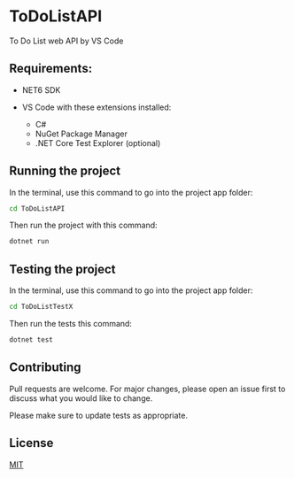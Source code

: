 # ToDoListAPI
To Do List web API by VS Code

## Requirements:
* NET6 SDK
* VS Code with these extensions installed:

    - C#
    - NuGet Package Manager
    - .NET Core Test Explorer (optional)

## Running the project
In the terminal, use this command to go into the project app folder:
```bash
cd ToDoListAPI
```
Then run the project with this command:
```bash
dotnet run
```

## Testing the project
In the terminal, use this command to go into the project app folder:
```bash
cd ToDoListTestX
```
Then run the tests this command:
```bash
dotnet test
```
## Contributing

Pull requests are welcome. For major changes, please open an issue first
to discuss what you would like to change.

Please make sure to update tests as appropriate.

## License

[MIT](https://choosealicense.com/licenses/mit/)